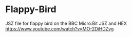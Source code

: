 # Flappy-Bird
JSZ file for flappy bird on the BBC Micro:Bit JSZ and HEX https://www.youtube.com/watch?v=MO-2DiHDZvg
